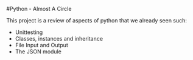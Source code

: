 #Python - Almost A Circle

This project is a review of aspects of python that we already seen such:
- Unittesting
- Classes, instances and inheritance
- File Input and Output
- The JSON module
